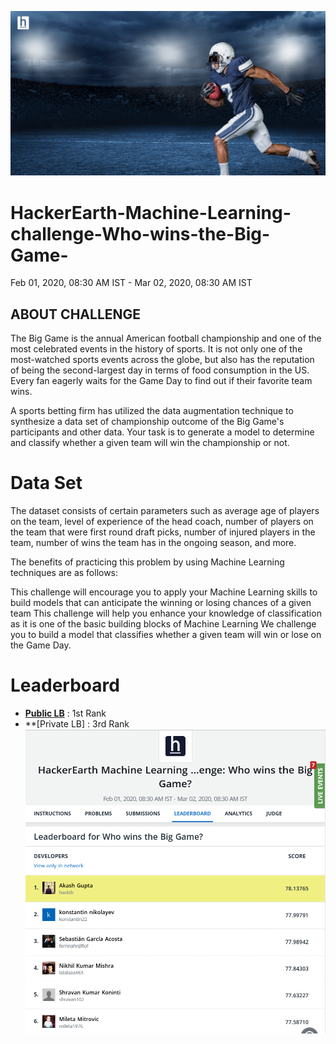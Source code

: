 ![title](poster.png)
# HackerEarth-Machine-Learning-challenge-Who-wins-the-Big-Game-
Feb 01, 2020, 08:30 AM IST - Mar 02, 2020, 08:30 AM IST

## ABOUT CHALLENGE
The Big Game is the annual American football championship and one of the most celebrated events in the history of sports. It is not only one of the most-watched sports events across the globe, but also has the reputation of being the second-largest day in terms of food consumption in the US. Every fan eagerly waits for the Game Day to find out if their favorite team wins.

A sports betting firm has utilized the data augmentation technique to synthesize a data set of championship outcome of the Big Game's participants and other data. Your task is to generate a model to determine and classify whether a given team will win the championship or not.

# Data Set
The dataset consists of certain parameters such as average age of players on the team, level of experience of the head coach, number of players on the team that were first round draft picks, number of injured players in the team, number of wins the team has in the ongoing season, and more.

The benefits of practicing this problem by using Machine Learning techniques are as follows:

This challenge will encourage you to apply your Machine Learning skills to build models that can anticipate the winning or losing chances of a given team
This challenge will help you enhance your knowledge of classification as it is one of the basic building blocks of Machine Learning
We challenge you to build a model that classifies whether a given team will win or lose on the Game Day.

# Leaderboard
* **[Public LB](https://www.hackerearth.com/challenges/competitive/hackerearth-machine-learning-challenge-predict-big-game-winner/leaderboard/who-wins-the-big-game-b082f0e8/)** : 1st Rank
* **[Private LB] : 3rd Rank
![title](Leaderboard.png)


